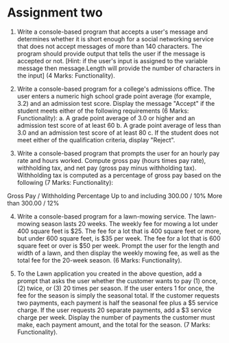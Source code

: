 # Assignment two

1. Write a console-based program that accepts a user's message and determines whether it is short enough for a social networking service that does not accept messages of more than 140 characters. The program should provide output that tells the user if the message is accepted or not. [Hint: if the user's input is assigned to the variable message then message.Length will provide the number of characters in the input] (4 Marks: Functionality).

2. Write a console-based program for a college's admissions office. The user enters a numeric high school grade point average (for example, 3.2) and an admission test score. Display the message
   "Accept" if the student meets either of the following requirements (6 Marks: Functionality):
   a. A grade point average of 3.0 or higher and an admission test score of at least 60
   b. A grade point average of less than 3.0 and an admission test score of at least 80
   c. If the student does not meet either of the qualification criteria, display "Reject".

3. Write a console-based program that prompts the user for an hourly pay rate and hours worked.
   Compute gross pay (hours times pay rate), withholding tax, and net pay (gross pay minus withholding tax). Withholding tax is computed as a percentage of gross pay based on the following (7 Marks: Functionality):

Gross Pay / Withholding Percentage
Up to and including 300.00 / 10%
More than 300.00 / 12%

4. Write a console-based program for a lawn-mowing service. The lawn-mowing season lasts 20 weeks. The weekly fee for mowing a lot under 400 square feet is $25. The fee for a lot that is 400 square feet or more, but under 600 square feet, is $35 per week. The fee for a lot that is 600 square feet or over is $50 per week. Prompt the user for the length and width of a lawn, and then display the weekly mowing fee, as well as the total fee for the 20-week season. (6 Marks: Functionality).

5. To the Lawn application you created in the above question, add a prompt that asks the user whether the customer wants to pay (1) once, (2) twice, or (3) 20 times per season. If the user enters 1 for once, the fee for the season is simply the seasonal total. If the customer requests two payments, each payment is half the seasonal fee plus a $5 service charge. If the user requests 20 separate payments, add a $3 service charge per week. Display the number of payments the customer must make, each payment amount, and the total for the season. (7 Marks: Functionality).
